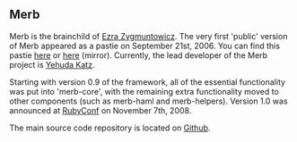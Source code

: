## Merb

Merb is the brainchild of [Ezra Zygmuntowicz](http://brainspl.at/).
The very first 'public' version of Merb appeared as a pastie on September 21st, 2006.
You can find this pastie [here](http://pastie.org/14416) or [here](http://gist.github.com/33252)
(mirror). Currently, the lead developer of the Merb project is [Yehuda Katz](http://yehudakatz.com/).

Starting with version 0.9 of the framework, all of the essential functionality was
put into 'merb-core', with the remaining extra functionality moved to other
components (such as merb-haml and merb-helpers). Version 1.0 was announced at
[RubyConf](http://rubyconf.org/) on November 7th, 2008.

The main source code repository is located on [Github](http://github.com/wycats/merb/).